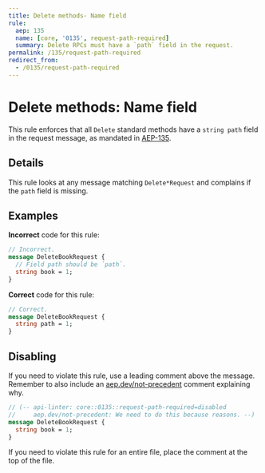 ```yaml
---
title: Delete methods- Name field
rule:
  aep: 135
  name: [core, '0135', request-path-required]
  summary: Delete RPCs must have a `path` field in the request.
permalink: /135/request-path-required
redirect_from:
  - /0135/request-path-required
---
```


# Delete methods: Name field

This rule enforces that all `Delete` standard methods have a `string path`
field in the request message, as mandated in [AEP-135][].

## Details

This rule looks at any message matching `Delete*Request` and complains if
the `path` field is missing.

## Examples

**Incorrect** code for this rule:

```proto
// Incorrect.
message DeleteBookRequest {
  // Field path should be `path`.
  string book = 1;
}
```

**Correct** code for this rule:

```proto
// Correct.
message DeleteBookRequest {
  string path = 1;
}
```

## Disabling

If you need to violate this rule, use a leading comment above the message.
Remember to also include an [aep.dev/not-precedent][] comment explaining why.

```proto
// (-- api-linter: core::0135::request-path-required=disabled
//     aep.dev/not-precedent: We need to do this because reasons. --)
message DeleteBookRequest {
  string book = 1;
}
```

If you need to violate this rule for an entire file, place the comment at the
top of the file.

[aep-135]: https://aep.dev/135
[aep.dev/not-precedent]: https://aep.dev/not-precedent
